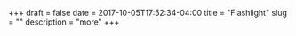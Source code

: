 +++ 
draft = false
date = 2017-10-05T17:52:34-04:00
title = "Flashlight"
slug = "" 
description = "more"
+++

